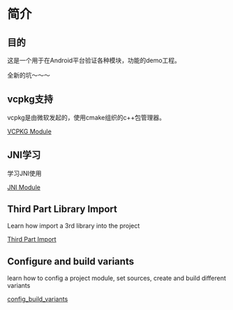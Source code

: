 # 简介
## 目的
这是一个用于在Android平台验证各种模块，功能的demo工程。

全新的坑～～～

## vcpkg支持
vcpkg是由微软发起的，使用cmake组织的c++包管理器。

[VCPKG Module](vcpkg/README.md)

## JNI学习
学习JNI使用

[JNI Module](jni_learn/README.md)

## Third Part Library Import
Learn how import a 3rd library into the project

[Third Part Import](3rd_import/README.md)

## Configure and build variants
learn how to config a project module, set sources, create and build different variants

[config_build_variants](config_build_variants/README.md)